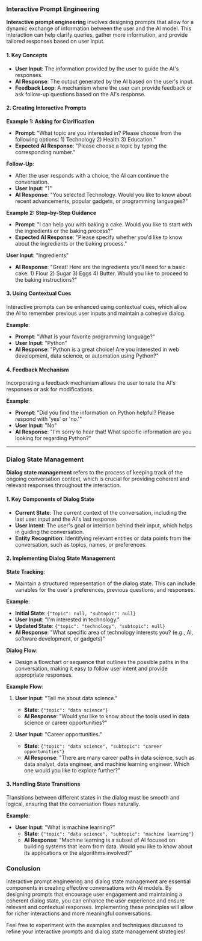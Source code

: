 
### Interactive Prompt Engineering

**Interactive prompt engineering** involves designing prompts that allow for a dynamic exchange of information between the user and the AI model. This interaction can help clarify queries, gather more information, and provide tailored responses based on user input.

#### 1. **Key Concepts**

- **User Input**: The information provided by the user to guide the AI's responses.
- **AI Response**: The output generated by the AI based on the user's input.
- **Feedback Loop**: A mechanism where the user can provide feedback or ask follow-up questions based on the AI's response.

#### 2. **Creating Interactive Prompts**

**Example 1: Asking for Clarification**
- **Prompt**: "What topic are you interested in? Please choose from the following options: 1) Technology 2) Health 3) Education."
- **Expected AI Response**: "Please choose a topic by typing the corresponding number."

**Follow-Up**:
- After the user responds with a choice, the AI can continue the conversation.
- **User Input**: "1"
- **AI Response**: "You selected Technology. Would you like to know about recent advancements, popular gadgets, or programming languages?"

**Example 2: Step-by-Step Guidance**
- **Prompt**: "I can help you with baking a cake. Would you like to start with the ingredients or the baking process?"
- **Expected AI Response**: "Please specify whether you'd like to know about the ingredients or the baking process."

**User Input**: "Ingredients"
- **AI Response**: "Great! Here are the ingredients you'll need for a basic cake: 1) Flour 2) Sugar 3) Eggs 4) Butter. Would you like to proceed to the baking instructions?"

#### 3. **Using Contextual Cues**

Interactive prompts can be enhanced using contextual cues, which allow the AI to remember previous user inputs and maintain a cohesive dialog.

**Example**:
- **Prompt**: "What is your favorite programming language?"
- **User Input**: "Python"
- **AI Response**: "Python is a great choice! Are you interested in web development, data science, or automation using Python?"

#### 4. **Feedback Mechanism**

Incorporating a feedback mechanism allows the user to rate the AI's responses or ask for modifications.

**Example**:
- **Prompt**: "Did you find the information on Python helpful? Please respond with 'yes' or 'no.'"
- **User Input**: "No"
- **AI Response**: "I'm sorry to hear that! What specific information are you looking for regarding Python?"

---

### Dialog State Management

**Dialog state management** refers to the process of keeping track of the ongoing conversation context, which is crucial for providing coherent and relevant responses throughout the interaction.

#### 1. **Key Components of Dialog State**

- **Current State**: The current context of the conversation, including the last user input and the AI's last response.
- **User Intent**: The user's goal or intention behind their input, which helps in guiding the conversation.
- **Entity Recognition**: Identifying relevant entities or data points from the conversation, such as topics, names, or preferences.

#### 2. **Implementing Dialog State Management**

**State Tracking**:
- Maintain a structured representation of the dialog state. This can include variables for the user's preferences, previous questions, and responses.

**Example**:
- **Initial State**: `{"topic": null, "subtopic": null}`
- **User Input**: "I'm interested in technology."
- **Updated State**: `{"topic": "technology", "subtopic": null}`
- **AI Response**: "What specific area of technology interests you? (e.g., AI, software development, or gadgets)"

**Dialog Flow**:
- Design a flowchart or sequence that outlines the possible paths in the conversation, making it easy to follow user intent and provide appropriate responses.

**Example Flow**:
1. **User Input**: "Tell me about data science."
   - **State**: `{"topic": "data science"}`
   - **AI Response**: "Would you like to know about the tools used in data science or career opportunities?"
   
2. **User Input**: "Career opportunities."
   - **State**: `{"topic": "data science", "subtopic": "career opportunities"}`
   - **AI Response**: "There are many career paths in data science, such as data analyst, data engineer, and machine learning engineer. Which one would you like to explore further?"

#### 3. **Handling State Transitions**

Transitions between different states in the dialog must be smooth and logical, ensuring that the conversation flows naturally.

**Example**:
- **User Input**: "What is machine learning?"
   - **State**: `{"topic": "data science", "subtopic": "machine learning"}`
   - **AI Response**: "Machine learning is a subset of AI focused on building systems that learn from data. Would you like to know about its applications or the algorithms involved?"

### Conclusion

Interactive prompt engineering and dialog state management are essential components in creating effective conversations with AI models. By designing prompts that encourage user engagement and maintaining a coherent dialog state, you can enhance the user experience and ensure relevant and contextual responses. Implementing these principles will allow for richer interactions and more meaningful conversations. 

Feel free to experiment with the examples and techniques discussed to refine your interactive prompts and dialog state management strategies!